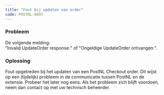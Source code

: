 ```yaml
---
title: "Fout bij updaten van order"
code: POSTNL-0097
---
```



<p><h3>Probleem</h3></p><p>De volgende melding:<br>"Invalid UpdateOrder response:" of "Ongeldige UpdateOrder ontvangen:".</p><p><h3>Oplossing</h3></p><p>Fout opgetreden bij het updaten van een PostNL Checkout order. Dit wijst op een (tijdelijk) probleem in de communicatie tussen PostNL en de extensie. Probeer het later nog eens. Als het probleem zich blijft voordoen, neem dan contact op met uw technisch beheerder.</p>
